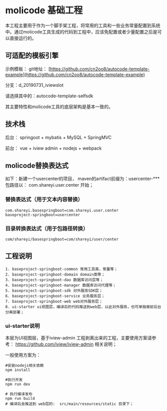 # molicode 基础工程

本工程主要用于作为一个脚手架工程，将常用的工具和一些业务常量配置到系统中。通过molicode工具生成的代码到工程中，应该免配置或者少量配置之后是可以直接运行的。


## 可适配的模板引擎
示例模板：
git地址：
[https://github.com/cn2oo8/autocode-template-example](https://github.com/cn2oo8/autocode-template-example)

分支：d_20190731_iviewslot

请选择其中的：autocode-template-selfsdk	

其主要特性和molicode工具的底层架构是基本一致的。


## 技术栈
后台： springoot + mybatis + MySQL + SpringMVC 

前台： vue + iview admin + nodejs + webpack

## molicode替换表达式

如下：新建一个usercenter的项目， maven的artifact前缀为：usercenter-***
包路径以： com.shareyi.user.center 开始；

### 替换表达式（用于文本内容替换）

```
com.shareyi.basespringboot=com.shareyi.user.center
baseproject-springboot=usercenter
```

### 目录转换表达式（用于包路径转换）

```
com/shareyi/basespringboot=com/shareyi/user/center
```

## 工程说明

```
1. baseproject-springboot-common 常用工具类，常量等；
2. baseproject-springboot-domain domain类等；
3. baseproject-springboot-dao 数据库访问层等；
4. baseproject-springboot-manager 数据库访问代理等；
5. baseproject-springboot-sdk 对外服务SDK层；
6. baseproject-springboot-service 业务服务层；
7. baseproject-springboot-web web对外服务层；
8. ui-starter ui视图层，编译后的代码推送到web层，以此对外服务，也可单独做前后台分离部署；
```


### ui-starter说明
本层为UI视图层，基于iview-admin 工程剥离出来的工程，主要使用方案请参考：
https://github.com/iview/iview-admin 相关说明；


一般使用方案为：

```bush
#安装nodejs相关依赖
npm install

#执行开发
npm run dev

# 执行编译发布
npm run build
# 编译后会推送到 web层的:  src/main/resources/static 目录下；
```



